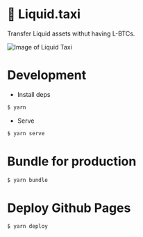 # 🚕 Liquid.taxi
Transfer Liquid assets withut having L-BTCs. 

![Image of Liquid Taxi](https://raw.githubusercontent.com/vulpemventures/liquid.taxi/master/src/images/taxi-social.jpg)

# Development 

* Install deps

```sh
$ yarn
```

* Serve

```sh
$ yarn serve
```

# Bundle for production
 
```sh
$ yarn bundle
```

# Deploy Github Pages

```sh
$ yarn deploy
```

